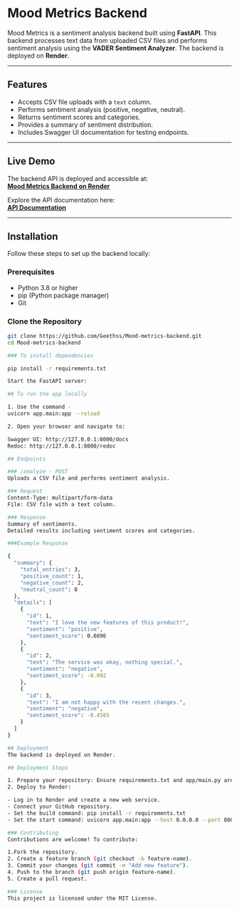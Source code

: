 # Mood Metrics Backend

Mood Metrics is a sentiment analysis backend built using **FastAPI**. This backend processes text data from uploaded CSV files and performs sentiment analysis using the **VADER Sentiment Analyzer**. The backend is deployed on **Render**.

---

## Features

- Accepts CSV file uploads with a `text` column.
- Performs sentiment analysis (positive, negative, neutral).
- Returns sentiment scores and categories.
- Provides a summary of sentiment distribution.
- Includes Swagger UI documentation for testing endpoints.

---

## Live Demo

The backend API is deployed and accessible at:  
**[Mood Metrics Backend on Render](https://mood-metrics-backend.onrender.com/)**  

Explore the API documentation here:  
**[API Documentation](https://mood-metrics-backend.onrender.com/docs)**

---

## Installation

Follow these steps to set up the backend locally:

### Prerequisites

- Python 3.8 or higher
- pip (Python package manager)
- Git

### Clone the Repository

```bash
git clone https://github.com/Geethss/Mood-metrics-backend.git
cd Mood-metrics-backend

### To install dependencies

pip install -r requirements.txt

Start the FastAPI server:

## To run the app locally

1. Use the command -
uvicorn app.main:app --reload

2. Open your browser and navigate to:

Swagger UI: http://127.0.0.1:8000/docs
Redoc: http://127.0.0.1:8000/redoc

## Endpoints

### /analyze - POST
Uploads a CSV file and performs sentiment analysis.

### Request
Content-Type: multipart/form-data
File: CSV file with a text column.

### Response
Summary of sentiments.
Detailed results including sentiment scores and categories.

###Example Response

{
  "summary": {
    "total_entries": 3,
    "positive_count": 1,
    "negative_count": 2,
    "neutral_count": 0
  },
  "details": [
    {
      "id": 1,
      "text": "I love the new features of this product!",
      "sentiment": "positive",
      "sentiment_score": 0.6696
    },
    {
      "id": 2,
      "text": "The service was okay, nothing special.",
      "sentiment": "negative",
      "sentiment_score": -0.092
    },
    {
      "id": 3,
      "text": "I am not happy with the recent changes.",
      "sentiment": "negative",
      "sentiment_score": -0.4585
    }
  ]
}

## Deployment
The backend is deployed on Render.

## Deployment Steps

1. Prepare your repository: Ensure requirements.txt and app/main.py are present in the root folder.
2. Deploy to Render:

- Log in to Render and create a new web service.
- Connect your GitHub repository.
- Set the build command: pip install -r requirements.txt
- Set the start command: uvicorn app.main:app --host 0.0.0.0 --port 8000

### Contributing
Contributions are welcome! To contribute:

1.Fork the repository.
2. Create a feature branch (git checkout -b feature-name).
3. Commit your changes (git commit -m "Add new feature").
4. Push to the branch (git push origin feature-name).
5. Create a pull request.

### License
This project is licensed under the MIT License.
